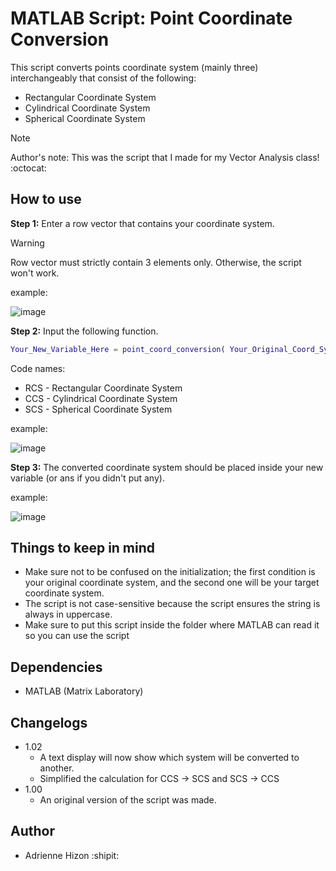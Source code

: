 # MATLAB Script: Point Coordinate Conversion
This script converts points coordinate system (mainly three) interchangeably that consist of the following:
- Rectangular Coordinate System
- Cylindrical Coordinate System
- Spherical Coordinate System

>[!NOTE]
> Author's note: This was the script that I made for my Vector Analysis class! :octocat:

## How to use
**Step 1:** Enter a row vector that contains your coordinate system.
>[!WARNING]
> Row vector must strictly contain 3 elements only. Otherwise, the script won't work.

example: 

![image](https://github.com/user-attachments/assets/052bdd3c-3e9c-4988-9203-fc8e1d2865e6)


**Step 2:** Input the following function.

```matlab
Your_New_Variable_Here = point_coord_conversion( Your_Original_Coord_System , Your_Target_Coord_System , Your_Vector_Variable)
```
Code names:
- RCS - Rectangular Coordinate System
- CCS - Cylindrical Coordinate System
- SCS - Spherical Coordinate System

example:

![image](https://github.com/user-attachments/assets/d20c0ebd-bcc2-4b60-8bf0-f5820d61b4e8)


**Step 3:** The converted coordinate system should be placed inside your new variable (or ans if you didn't put any).

example:

![image](https://github.com/user-attachments/assets/06bfec82-52aa-4568-b82b-ac859c23cb80)


## Things to keep in mind
- Make sure not to be confused on the initialization; the first condition is your original coordinate system, and the second one will be your target coordinate system.
- The script is not case-sensitive because the script ensures the string is always in uppercase.
- Make sure to put this script inside the folder where MATLAB can read it so you can use the script

## Dependencies
- MATLAB (Matrix Laboratory)

## Changelogs
- 1.02
  - A text display will now show which system will be converted to another.
  - Simplified the calculation for CCS -> SCS and SCS -> CCS
- 1.00
  - An original version of the script was made.

## Author
- Adrienne Hizon :shipit:

